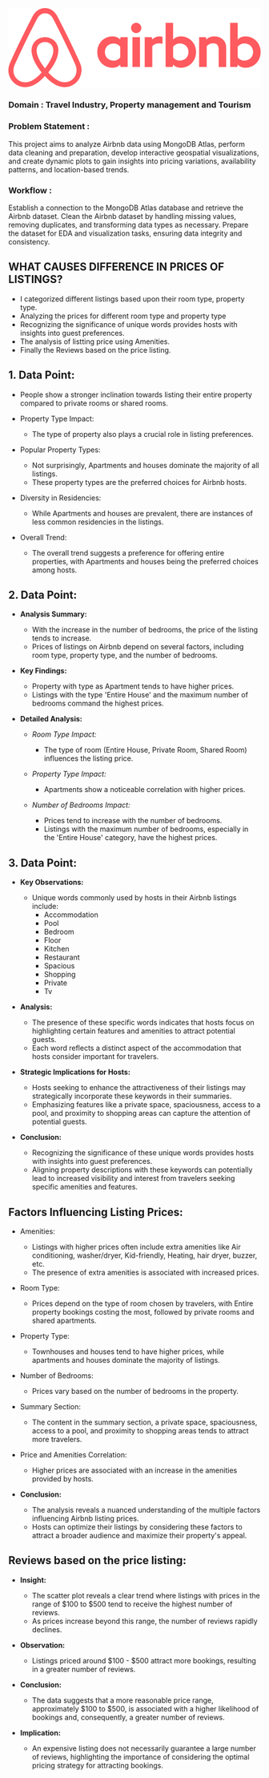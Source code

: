 ![alt tag](https://github.com/ruchigupta19/Gupta_Ruchi_Spring2017/blob/master/final/extra/airsmall.png)

### **Domain** : **Travel Industry, Property management and Tourism**

### **Problem Statement :**
  This project aims to analyze Airbnb data using MongoDB Atlas, perform data cleaning and preparation, develop interactive geospatial visualizations, and create dynamic plots to gain insights into pricing variations, availability patterns, and location-based trends.

### Workflow :
   Establish a connection to the MongoDB Atlas database and retrieve the Airbnb dataset. 
   Clean the Airbnb dataset by handling missing values, removing duplicates, and transforming data types as necessary. 
   Prepare the dataset for EDA and visualization tasks, ensuring data integrity and consistency.

## WHAT CAUSES DIFFERENCE IN PRICES OF LISTINGS?
  - I categorized different listings based upon their room type, property type.
  - Analyzing the prices for different room type and property type
  - Recognizing the significance of unique words provides hosts with insights into guest preferences.
  - The analysis of listting price using Amenities.
  - Finally the Reviews based on the price listing.

## 1. Data Point:
  - People show a stronger inclination towards listing their entire property compared to private rooms or shared rooms.
  
  - Property Type Impact:
    - The type of property also plays a crucial role in listing preferences.
  
  - Popular Property Types:
    - Not surprisingly, Apartments and houses dominate the majority of all listings.
    - These property types are the preferred choices for Airbnb hosts.

  - Diversity in Residencies:
    - While Apartments and houses are prevalent, there are instances of less common residencies in the listings.

  - Overall Trend:
    - The overall trend suggests a preference for offering entire properties, with Apartments and houses being the preferred choices among hosts.
   

## 2. Data Point:

- **Analysis Summary:**
  - With the increase in the number of bedrooms, the price of the listing tends to increase.
  - Prices of listings on Airbnb depend on several factors, including room type, property type, and the number of bedrooms.

- **Key Findings:**
  - Property with type as Apartment tends to have higher prices.
  - Listings with the type 'Entire House' and the maximum number of bedrooms command the highest prices.

- **Detailed Analysis:**
  - *Room Type Impact:*
    - The type of room (Entire House, Private Room, Shared Room) influences the listing price.
  
  - *Property Type Impact:*
    - Apartments show a noticeable correlation with higher prices.
  
  - *Number of Bedrooms Impact:*
    - Prices tend to increase with the number of bedrooms.
    - Listings with the maximum number of bedrooms, especially in the 'Entire House' category, have the highest prices.
  
## 3. Data Point:

- **Key Observations:**
  - Unique words commonly used by hosts in their Airbnb listings include:
    - Accommodation
    - Pool
    - Bedroom
    - Floor
    - Kitchen
    - Restaurant
    - Spacious
    - Shopping
    - Private
    - Tv

- **Analysis:**
  - The presence of these specific words indicates that hosts focus on highlighting certain features and amenities to attract potential guests.
  - Each word reflects a distinct aspect of the accommodation that hosts consider important for travelers.

- **Strategic Implications for Hosts:**
  - Hosts seeking to enhance the attractiveness of their listings may strategically incorporate these keywords in their summaries.
  - Emphasizing features like a private space, spaciousness, access to a pool, and proximity to shopping areas can capture the attention of potential guests.

- **Conclusion:**
  - Recognizing the significance of these unique words provides hosts with insights into guest preferences.
  - Aligning property descriptions with these keywords can potentially lead to increased visibility and interest from travelers seeking specific amenities and features.


## Factors Influencing Listing Prices:
  - Amenities:
    - Listings with higher prices often include extra amenities like Air conditioning, washer/dryer, Kid-friendly, Heating, hair dryer, buzzer, etc.
    - The presence of extra amenities is associated with increased prices.

  - Room Type:
    - Prices depend on the type of room chosen by travelers, with Entire property bookings costing the most, followed by private rooms and shared apartments.

  - Property Type:
    - Townhouses and houses tend to have higher prices, while apartments and houses dominate the majority of listings.

  - Number of Bedrooms:
    - Prices vary based on the number of bedrooms in the property.

  - Summary Section:
    - The content in the summary section, a private space, spaciousness, access to a pool, and proximity to shopping areas tends to attract more travelers.

  - Price and Amenities Correlation:
    - Higher prices are associated with an increase in the amenities provided by hosts.

- **Conclusion:**
  - The analysis reveals a nuanced understanding of the multiple factors influencing Airbnb listing prices.
  - Hosts can optimize their listings by considering these factors to attract a broader audience and maximize their property's appeal.
 
## Reviews based on the price listing:

- **Insight:**
  - The scatter plot reveals a clear trend where listings with prices in the range of $100 to $500 tend to receive the highest number of reviews.
  - As prices increase beyond this range, the number of reviews rapidly declines.

- **Observation:**
  - Listings priced around $100 - $500 attract more bookings, resulting in a greater number of reviews.

- **Conclusion:**
  - The data suggests that a more reasonable price range, approximately $100 to $500, is associated with a higher likelihood of bookings and, consequently, a greater number of reviews.

- **Implication:**
  - An expensive listing does not necessarily guarantee a large number of reviews, highlighting the importance of considering the optimal pricing strategy for attracting bookings.




